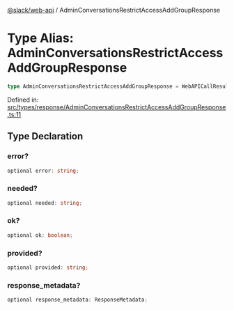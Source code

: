 [@slack/web-api](../index.md) / AdminConversationsRestrictAccessAddGroupResponse

# Type Alias: AdminConversationsRestrictAccessAddGroupResponse

```ts
type AdminConversationsRestrictAccessAddGroupResponse = WebAPICallResult & object;
```

Defined in: [src/types/response/AdminConversationsRestrictAccessAddGroupResponse.ts:11](https://github.com/slackapi/node-slack-sdk/blob/main/packages/web-api/src/types/response/AdminConversationsRestrictAccessAddGroupResponse.ts#L11)

## Type Declaration

### error?

```ts
optional error: string;
```

### needed?

```ts
optional needed: string;
```

### ok?

```ts
optional ok: boolean;
```

### provided?

```ts
optional provided: string;
```

### response\_metadata?

```ts
optional response_metadata: ResponseMetadata;
```
